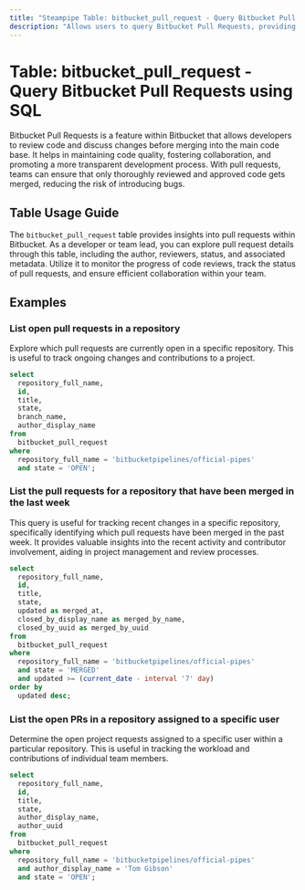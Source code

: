 ```yaml
---
title: "Steampipe Table: bitbucket_pull_request - Query Bitbucket Pull Requests using SQL"
description: "Allows users to query Bitbucket Pull Requests, providing detailed information on specific pull request data such as ID, title, description, and status."
---
```


# Table: bitbucket_pull_request - Query Bitbucket Pull Requests using SQL

Bitbucket Pull Requests is a feature within Bitbucket that allows developers to review code and discuss changes before merging into the main code base. It helps in maintaining code quality, fostering collaboration, and promoting a more transparent development process. With pull requests, teams can ensure that only thoroughly reviewed and approved code gets merged, reducing the risk of introducing bugs.

## Table Usage Guide

The `bitbucket_pull_request` table provides insights into pull requests within Bitbucket. As a developer or team lead, you can explore pull request details through this table, including the author, reviewers, status, and associated metadata. Utilize it to monitor the progress of code reviews, track the status of pull requests, and ensure efficient collaboration within your team.

## Examples

### List open pull requests in a repository
Explore which pull requests are currently open in a specific repository. This is useful to track ongoing changes and contributions to a project.

```sql
select
  repository_full_name,
  id,
  title,
  state,
  branch_name,
  author_display_name
from
  bitbucket_pull_request
where
  repository_full_name = 'bitbucketpipelines/official-pipes'
  and state = 'OPEN';
```

### List the pull requests for a repository that have been merged in the last week
This query is useful for tracking recent changes in a specific repository, specifically identifying which pull requests have been merged in the past week. It provides valuable insights into the recent activity and contributor involvement, aiding in project management and review processes.

```sql
select
  repository_full_name,
  id,
  title,
  state,
  updated as merged_at,
  closed_by_display_name as merged_by_name,
  closed_by_uuid as merged_by_uuid
from
  bitbucket_pull_request
where
  repository_full_name = 'bitbucketpipelines/official-pipes'
  and state = 'MERGED'
  and updated >= (current_date - interval '7' day)
order by
  updated desc;
```

### List the open PRs in a repository assigned to a specific user
Determine the open project requests assigned to a specific user within a particular repository. This is useful in tracking the workload and contributions of individual team members.

```sql
select
  repository_full_name,
  id,
  title,
  state,
  author_display_name,
  author_uuid
from
  bitbucket_pull_request
where
  repository_full_name = 'bitbucketpipelines/official-pipes'
  and author_display_name = 'Tom Gibson'
  and state = 'OPEN';
```